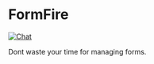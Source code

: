 # FormFire

[![Chat](https://badges.gitter.im/hookengine/gitter.png)](https://gitter.im/hookengine/Lobby)

Dont waste your time for managing forms.
